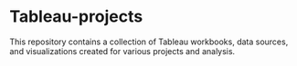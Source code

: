# Tableau-projects
This repository contains a collection of Tableau workbooks, data sources, and visualizations created for various projects and analysis.
